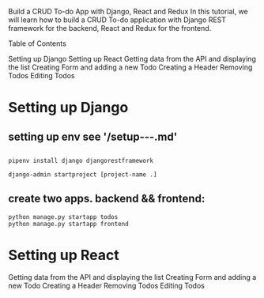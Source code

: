 Build a CRUD To-do App with Django, React and Redux
In this tutorial, we will learn how to build a CRUD To-do application with Django REST framework for the backend, React and Redux for the frontend.

Table of Contents

Setting up Django
Setting up React
Getting data from the API and displaying the list
Creating Form and adding a new Todo
Creating a Header
Removing Todos
Editing Todos


# Setting up Django
## setting up env see '/setup---.md'
## 
    pipenv install django djangorestframework

    django-admin startproject [project-name .]

## create two apps. backend && frontend:

    python manage.py startapp todos
    python manage.py startapp frontend



# Setting up React
Getting data from the API and displaying the list
Creating Form and adding a new Todo
Creating a Header
Removing Todos
Editing Todos